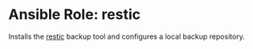 # Ansible Role: restic

Installs the [restic](https://restic.net/) backup tool and configures a local backup repository.
